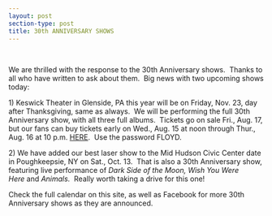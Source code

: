 ```yaml
---
layout: post
section-type: post
title: 30th ANNIVERSARY SHOWS
---
```


<p>&nbsp;</p>

<p>We are thrilled with the response to the 30th Anniversary shows.&nbsp; Thanks to all who have written to ask about them.&nbsp; Big news with two upcoming shows today:</p>

<p>1) Keswick Theater in Glenside, PA this year will be on Friday, Nov. 23, day after Thanksgiving, same as always.&nbsp; We will be performing the full 30th Anniversary show, with all three full albums.&nbsp; Tickets go on sale Fri., Aug. 17, but our fans can buy tickets early on Wed., Aug. 15 at noon through Thur., Aug. 16 at 10 p.m. <a href="https://www.axs.com/events/355154/the-machine-performs-pink-floyd-tickets">HERE</a>.&nbsp; Use the password FLOYD.</p>

<p>2) We have added our best laser show to the Mid Hudson Civic Center date in Poughkeepsie, NY on Sat., Oct. 13.&nbsp; That is also a 30th Anniversary show, featuring live performance of&nbsp;<em>Dark Side of the Moon, Wish You Were Here&nbsp;</em>and&nbsp;<em>Animals.&nbsp;&nbsp;</em>Really worth taking a drive for this one!</p>

<p>Check the full calendar on this site, as well as Facebook for more 30th Anniversary shows as they are announced.&nbsp;</p>
